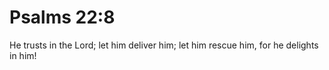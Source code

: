 # Psalms 22:8

He trusts in the Lord; let him deliver him; let him rescue him, for he delights in him!
